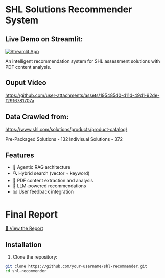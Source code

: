 # SHL Solutions Recommender System

## Live Demo on Streamlit:
[![Streamlit App](https://static.streamlit.io/badges/streamlit_badge_black_white.svg)](https://shl-recommender-azbye8qthmcv347tqdkp5l.streamlit.app/)

An intelligent recommendation system for SHL assessment solutions with PDF content analysis.

## Ouput Video
https://github.com/user-attachments/assets/195485d0-d11d-49d1-92de-f2916781707a

## Data Crawled from:

https://www.shl.com/solutions/products/product-catalog/

Pre-Packaged Solutions - 132
Indivisual Solutions - 372 

## Features

- 🚀 Agentic RAG architecture
- 🔍 Hybrid search (vector + keyword)
- 📄 PDF content extraction and analysis
- 💬 LLM-powered recommendations
- 📊 User feedback integration

# Final Report 
[📄 View the Report]()

## Installation

1. Clone the repository:
```bash
git clone https://github.com/your-username/shl-recommender.git
cd shl-recommender
